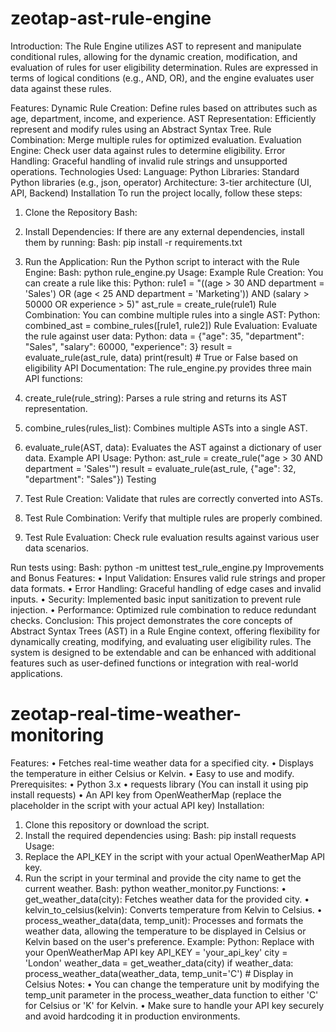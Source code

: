 # zeotap-ast-rule-engine
Introduction:
The Rule Engine utilizes AST to represent and manipulate conditional rules, allowing for the dynamic creation, modification, and evaluation of rules for user eligibility determination. Rules are expressed in terms of logical conditions (e.g., AND, OR), and the engine evaluates user data against these rules.

Features:
Dynamic Rule Creation: Define rules based on attributes such as age, department, income, and experience.
AST Representation: Efficiently represent and modify rules using an Abstract Syntax Tree.
Rule Combination: Merge multiple rules for optimized evaluation.
Evaluation Engine: Check user data against rules to determine eligibility.
Error Handling: Graceful handling of invalid rule strings and unsupported operations.
Technologies Used:
Language: Python
Libraries: Standard Python libraries (e.g., json, operator)
Architecture: 3-tier architecture (UI, API, Backend)
Installation
To run the project locally, follow these steps:
1.	Clone the Repository
Bash:



2. Install Dependencies:
If there are any external dependencies, install them by running:
Bash:
pip install -r requirements.txt
3. Run the Application:
Run the Python script to interact with the Rule Engine:
Bash:
python rule_engine.py
Usage:
Example Rule Creation:
You can create a rule like this:
Python:
rule1 = "((age > 30 AND department = 'Sales') OR (age < 25 AND department = 'Marketing')) AND (salary > 50000 OR experience > 5)" ast_rule = create_rule(rule1)
Rule Combination:
You can combine multiple rules into a single AST:
Python:
combined_ast = combine_rules([rule1, rule2])
Rule Evaluation:
Evaluate the rule against user data:
Python:
data = {"age": 35, "department": "Sales", "salary": 60000, "experience": 3}
result = evaluate_rule(ast_rule, data)
print(result)  # True or False based on eligibility
API Documentation:
The rule_engine.py provides three main API functions:
1.	create_rule(rule_string): Parses a rule string and returns its AST representation.
2.	combine_rules(rules_list): Combines multiple ASTs into a single AST.
3.	evaluate_rule(AST, data): Evaluates the AST against a dictionary of user data.
Example API Usage:
Python:
ast_rule = create_rule("age > 30 AND department = 'Sales'")
result = evaluate_rule(ast_rule, {"age": 32, "department": "Sales"})
Testing
1.	Test Rule Creation: Validate that rules are correctly converted into ASTs.
2.	Test Rule Combination: Verify that multiple rules are properly combined.
3.	Test Rule Evaluation: Check rule evaluation results against various user data scenarios.

Run tests using:
Bash:
python -m unittest test_rule_engine.py
Improvements and Bonus Features:
•	Input Validation: Ensures valid rule strings and proper data formats.
•	Error Handling: Graceful handling of edge cases and invalid inputs.
•	Security: Implemented basic input sanitization to prevent rule injection.
•	Performance: Optimized rule combination to reduce redundant checks.
Conclusion:
This project demonstrates the core concepts of Abstract Syntax Trees (AST) in a Rule Engine context, offering flexibility for dynamically creating, modifying, and evaluating user eligibility rules. The system is designed to be extendable and can be enhanced with additional features such as user-defined functions or integration with real-world applications.

# zeotap-real-time-weather-monitoring
Features:
•	Fetches real-time weather data for a specified city.
•	Displays the temperature in either Celsius or Kelvin.
•	Easy to use and modify.
Prerequisites:
•	Python 3.x
•	requests library (You can install it using pip install requests)
•	An API key from OpenWeatherMap (replace the placeholder in the script with your actual API key)
Installation:
1.	Clone this repository or download the script.
2.	Install the required dependencies using:
Bash:
pip install requests
Usage:
1.	Replace the API_KEY in the script with your actual OpenWeatherMap API key.
2.	Run the script in your terminal and provide the city name to get the current weather.
Bash:
python weather_monitor.py
Functions:
•	get_weather_data(city): Fetches weather data for the provided city.
•	kelvin_to_celsius(kelvin): Converts temperature from Kelvin to Celsius.
•	process_weather_data(data, temp_unit): Processes and formats the weather data, allowing the temperature to be displayed in Celsius or Kelvin based on the user's preference.
Example:
Python:
Replace with your OpenWeatherMap API key
 API_KEY = 'your_api_key' 
city = 'London' 
weather_data = get_weather_data(city)
 if weather_data: 
process_weather_data(weather_data, temp_unit='C') # Display in Celsius
Notes:
•	You can change the temperature unit by modifying the temp_unit parameter in the process_weather_data function to either 'C' for Celsius or 'K' for Kelvin.
•	Make sure to handle your API key securely and avoid hardcoding it in production environments.

